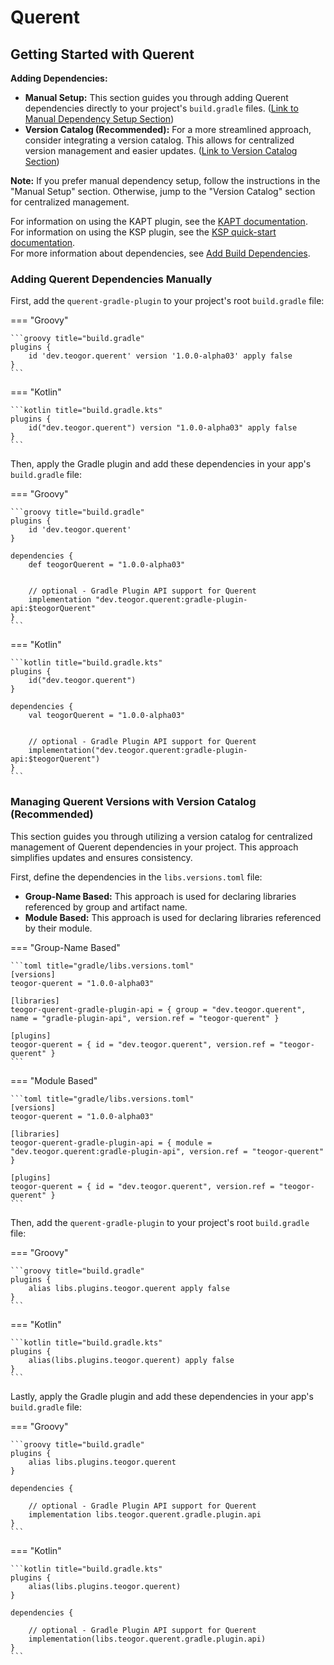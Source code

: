 # Querent

[//]: # (REGION-DEPENDENCIES)

## Getting Started with Querent

**Adding Dependencies:**

* **Manual Setup:**  This section guides you through adding Querent dependencies directly to your project's `build.gradle` files. ([Link to Manual Dependency Setup Section](#adding-querent-dependencies-manually))
* **Version Catalog (Recommended):** For a more streamlined approach, consider integrating a version catalog. This allows for centralized version management and easier updates. ([Link to Version Catalog Section](#managing-querent-versions-with-version-catalog-recommended))

**Note:** If you prefer manual dependency setup, follow the instructions in the "Manual Setup" section. Otherwise, jump to the "Version Catalog" section for centralized management.

For information on using the KAPT plugin, see the [KAPT documentation](https://kotlinlang.org/docs/kapt.html).<br>
For information on using the KSP plugin, see the [KSP quick-start documentation](https://kotlinlang.org/docs/ksp-quickstart.html).<br>
For more information about dependencies, see [Add Build Dependencies](https://developer.android.com/studio/build/dependencies).<br>

### Adding Querent Dependencies Manually

First, add the `querent-gradle-plugin` to your project's root `build.gradle` file:

=== "Groovy"

    ```groovy title="build.gradle"
    plugins {
        id 'dev.teogor.querent' version '1.0.0-alpha03' apply false
    }
    ```

=== "Kotlin"

    ```kotlin title="build.gradle.kts"
    plugins {
        id("dev.teogor.querent") version "1.0.0-alpha03" apply false
    }
    ```

Then, apply the Gradle plugin and add these dependencies in your app's `build.gradle` file:

=== "Groovy"

    ```groovy title="build.gradle"
    plugins {
        id 'dev.teogor.querent'
    }

    dependencies {
        def teogorQuerent = "1.0.0-alpha03"
        
        
        // optional - Gradle Plugin API support for Querent
        implementation "dev.teogor.querent:gradle-plugin-api:$teogorQuerent"
    }
    ```

=== "Kotlin"

    ```kotlin title="build.gradle.kts"
    plugins {
        id("dev.teogor.querent")
    }

    dependencies {
        val teogorQuerent = "1.0.0-alpha03"
        
        
        // optional - Gradle Plugin API support for Querent
        implementation("dev.teogor.querent:gradle-plugin-api:$teogorQuerent")
    }
    ```

### Managing Querent Versions with Version Catalog (Recommended)

This section guides you through utilizing a version catalog for centralized management of Querent dependencies in your project. This approach simplifies updates and ensures consistency.

First, define the dependencies in the `libs.versions.toml` file:

- **Group-Name Based:** This approach is used for declaring libraries referenced by group and artifact name.
- **Module Based:** This approach is used for declaring libraries referenced by their module.

=== "Group-Name Based"

    ```toml title="gradle/libs.versions.toml"
    [versions]
    teogor-querent = "1.0.0-alpha03"
    
    [libraries]
    teogor-querent-gradle-plugin-api = { group = "dev.teogor.querent", name = "gradle-plugin-api", version.ref = "teogor-querent" }
    
    [plugins]
    teogor-querent = { id = "dev.teogor.querent", version.ref = "teogor-querent" }
    ```

=== "Module Based"

    ```toml title="gradle/libs.versions.toml"
    [versions]
    teogor-querent = "1.0.0-alpha03"
    
    [libraries]
    teogor-querent-gradle-plugin-api = { module = "dev.teogor.querent:gradle-plugin-api", version.ref = "teogor-querent" }
    
    [plugins]
    teogor-querent = { id = "dev.teogor.querent", version.ref = "teogor-querent" }
    ```

Then, add the `querent-gradle-plugin` to your project's root `build.gradle` file:

=== "Groovy"

    ```groovy title="build.gradle"
    plugins {
        alias libs.plugins.teogor.querent apply false
    }
    ```

=== "Kotlin"

    ```kotlin title="build.gradle.kts"
    plugins {
        alias(libs.plugins.teogor.querent) apply false
    }
    ```

Lastly, apply the Gradle plugin and add these dependencies in your app's `build.gradle` file:

=== "Groovy"

    ```groovy title="build.gradle"
    plugins {
        alias libs.plugins.teogor.querent
    }

    dependencies {
        
        // optional - Gradle Plugin API support for Querent
        implementation libs.teogor.querent.gradle.plugin.api
    }
    ```

=== "Kotlin"

    ```kotlin title="build.gradle.kts"
    plugins {
        alias(libs.plugins.teogor.querent)
    }

    dependencies {
        
        // optional - Gradle Plugin API support for Querent
        implementation(libs.teogor.querent.gradle.plugin.api)
    }
    ```

[//]: # (REGION-DEPENDENCIES)

